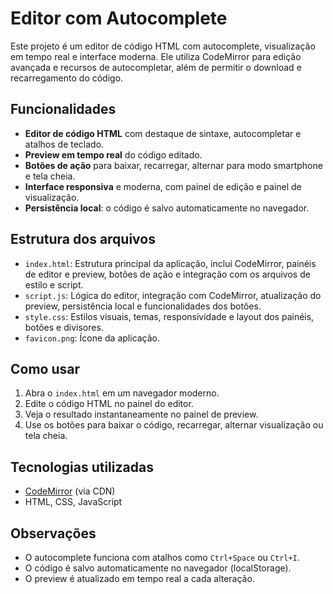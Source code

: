 # Editor com Autocomplete

Este projeto é um editor de código HTML com autocomplete, visualização em tempo real e interface moderna. Ele utiliza CodeMirror para edição avançada e recursos de autocompletar, além de permitir o download e recarregamento do código.

## Funcionalidades
- **Editor de código HTML** com destaque de sintaxe, autocompletar e atalhos de teclado.
- **Preview em tempo real** do código editado.
- **Botões de ação** para baixar, recarregar, alternar para modo smartphone e tela cheia.
- **Interface responsiva** e moderna, com painel de edição e painel de visualização.
- **Persistência local**: o código é salvo automaticamente no navegador.

## Estrutura dos arquivos
- `index.html`: Estrutura principal da aplicação, inclui CodeMirror, painéis de editor e preview, botões de ação e integração com os arquivos de estilo e script.
- `script.js`: Lógica do editor, integração com CodeMirror, atualização do preview, persistência local e funcionalidades dos botões.
- `style.css`: Estilos visuais, temas, responsividade e layout dos painéis, botões e divisores.
- `favicon.png`: Ícone da aplicação.

## Como usar
1. Abra o `index.html` em um navegador moderno.
2. Edite o código HTML no painel do editor.
3. Veja o resultado instantaneamente no painel de preview.
4. Use os botões para baixar o código, recarregar, alternar visualização ou tela cheia.

## Tecnologias utilizadas
- [CodeMirror](https://codemirror.net/) (via CDN)
- HTML, CSS, JavaScript

## Observações
- O autocomplete funciona com atalhos como `Ctrl+Space` ou `Ctrl+I`.
- O código é salvo automaticamente no navegador (localStorage).
- O preview é atualizado em tempo real a cada alteração.

